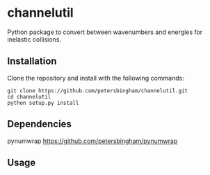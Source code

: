 # channelutil
Python package to convert between wavenumbers and energies for inelastic collisions.

## Installation

Clone the repository and install with the following commands:

    git clone https://github.com/petersbingham/channelutil.git
    cd channelutil
    python setup.py install
    
## Dependencies
pynumwrap https://github.com/petersbingham/pynumwrap
    
## Usage
